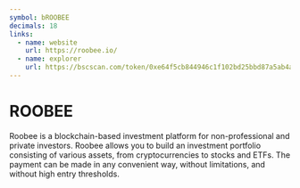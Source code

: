 ```yaml
---
symbol: bROOBEE
decimals: 18
links:
  - name: website
    url: https://roobee.io/
  - name: explorer
    url: https://bscscan.com/token/0xe64f5cb844946c1f102bd25bbd87a5ab4ae89fbe
---
```


# ROOBEE

Roobee is a blockchain-based investment platform for non-professional and private investors. Roobee allows you to build an investment portfolio consisting of various assets, from cryptocurrencies to stocks and ETFs. The payment can be made in any convenient way, without limitations, and without high entry thresholds.
